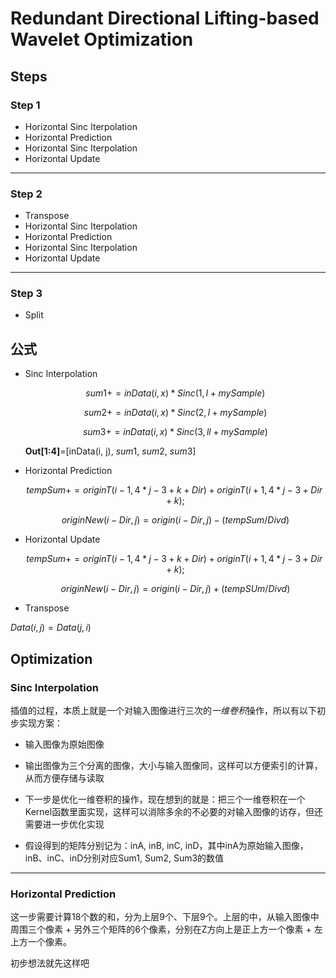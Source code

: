 # Redundant Directional Lifting-based Wavelet Optimization

## Steps

### Step 1

* Horizontal Sinc Iterpolation
* Horizontal Prediction
* Horizontal Sinc Iterpolation
* Horizontal Update
- - - - - -

### Step 2

* Transpose
* Horizontal Sinc Iterpolation
* Horizontal Prediction
* Horizontal Sinc Iterpolation
* Horizontal Update
- - - - - -

### Step 3

* Split

## 公式

* Sinc Interpolation

  $$ sum1 += inData(i, x) * Sinc(1, l + mySample) $$

  $$ sum2 += inData(i, x) * Sinc(2, l + mySample) $$

  $$ sum3 += inData(i, x) * Sinc(3, ll + mySample) $$

  **Out[1:4]**=[inData(i, j), $sum1$, $sum2$, $sum3$]

* Horizontal Prediction

  $$ tempSum += originT(i - 1, 4 * j - 3  + k + Dir) + originT(i+1, 4 * j -3  + Dir + k); $$

  $$originNew(i - Dir, j) = origin(i - Dir, j) - (tempSum /Divd)$$

* Horizontal Update

  $$ tempSum += originT(i - 1, 4 * j - 3  + k + Dir) + originT(i+1, 4 * j -3  + Dir + k); $$

  $$originNew(i - Dir, j) = origin(i - Dir, j) +  (tempSUm /Divd)$$

* Transpose

$Data(i, j) = Data(j , i)$

## Optimization

### Sinc Interpolation

插值的过程，本质上就是一个对输入图像进行三次的*一维卷积*操作，所以有以下初步实现方案：

* 输入图像为原始图像
* 输出图像为三个分离的图像，大小与输入图像同，这样可以方便索引的计算，从而方便存储与读取
* 下一步是优化一维卷积的操作，现在想到的就是：把三个一维卷积在一个Kernel函数里面实现，这样可以消除多余的不必要的对输入图像的访存，但还需要进一步优化实现

* 假设得到的矩阵分别记为：inA, inB, inC, inD，其中inA为原始输入图像，inB、inC、inD分别对应Sum1, Sum2, Sum3的数值

- - - - - -

### Horizontal Prediction

这一步需要计算18个数的和，分为上层9个、下层9个。上层的中，从输入图像中周围三个像素 + 另外三个矩阵的6个像素，分别在Z方向上是正上方一个像素 + 左上方一个像素。

初步想法就先这样吧